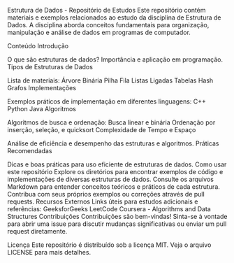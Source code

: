 Estrutura de Dados - Repositório de Estudos
Este repositório contém materiais e exemplos relacionados ao estudo da disciplina de Estrutura de Dados. A disciplina aborda conceitos fundamentais para organização, manipulação e análise de dados em programas de computador.

Conteúdo
Introdução

O que são estruturas de dados?
Importância e aplicação em programação.
Tipos de Estruturas de Dados

Lista de materiais:
Árvore Binária
Pilha
Fila
Listas Ligadas
Tabelas Hash
Grafos
Implementações

Exemplos práticos de implementação em diferentes linguagens:
C++
Python
Java
Algoritmos

Algoritmos de busca e ordenação:
Busca linear e binária
Ordenação por inserção, seleção, e quicksort
Complexidade de Tempo e Espaço

Análise de eficiência e desempenho das estruturas e algoritmos.
Práticas Recomendadas

Dicas e boas práticas para uso eficiente de estruturas de dados.
Como usar este repositório
Explore os diretórios para encontrar exemplos de código e implementações de diversas estruturas de dados.
Consulte os arquivos Markdown para entender conceitos teóricos e práticos de cada estrutura.
Contribua com seus próprios exemplos ou correções através de pull requests.
Recursos Externos
Links úteis para estudos adicionais e referências:
GeeksforGeeks
LeetCode
Coursera - Algorithms and Data Structures
Contribuições
Contribuições são bem-vindas! Sinta-se à vontade para abrir uma issue para discutir mudanças significativas ou enviar um pull request diretamente.

Licença
Este repositório é distribuído sob a licença MIT. Veja o arquivo LICENSE para mais detalhes.
